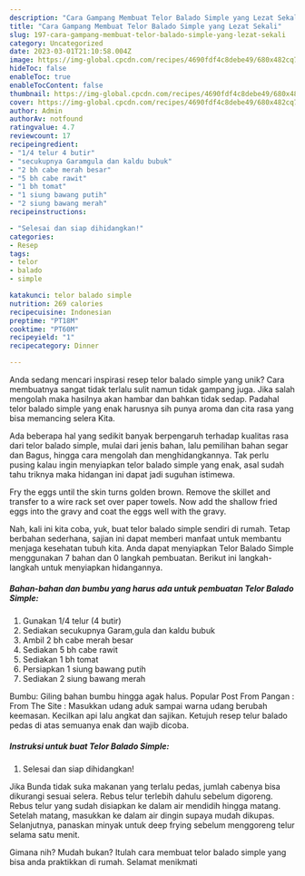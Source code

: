```yaml
---
description: "Cara Gampang Membuat Telor Balado Simple yang Lezat Sekali"
title: "Cara Gampang Membuat Telor Balado Simple yang Lezat Sekali"
slug: 197-cara-gampang-membuat-telor-balado-simple-yang-lezat-sekali
category: Uncategorized
date: 2023-03-01T21:10:58.004Z
image: https://img-global.cpcdn.com/recipes/4690fdf4c8debe49/680x482cq70/telor-balado-simple-foto-resep-utama.jpg
hideToc: false
enableToc: true
enableTocContent: false
thumbnail: https://img-global.cpcdn.com/recipes/4690fdf4c8debe49/680x482cq70/telor-balado-simple-foto-resep-utama.jpg
cover: https://img-global.cpcdn.com/recipes/4690fdf4c8debe49/680x482cq70/telor-balado-simple-foto-resep-utama.jpg
author: Admin
authorAv: notfound
ratingvalue: 4.7
reviewcount: 17
recipeingredient:
- "1/4 telur 4 butir"
- "secukupnya Garamgula dan kaldu bubuk"
- "2 bh cabe merah besar"
- "5 bh cabe rawit"
- "1 bh tomat"
- "1 siung bawang putih"
- "2 siung bawang merah"
recipeinstructions:

- "Selesai dan siap dihidangkan!"
categories:
- Resep
tags:
- telor
- balado
- simple

katakunci: telor balado simple 
nutrition: 269 calories
recipecuisine: Indonesian
preptime: "PT18M"
cooktime: "PT60M"
recipeyield: "1"
recipecategory: Dinner

---
```





Anda sedang mencari inspirasi resep telor balado simple yang unik? Cara membuatnya sangat tidak terlalu sulit namun tidak gampang juga. Jika salah mengolah maka hasilnya akan hambar dan bahkan tidak sedap. Padahal telor balado simple yang enak harusnya sih punya aroma dan cita rasa yang bisa memancing selera Kita.





Ada beberapa hal yang sedikit banyak berpengaruh terhadap kualitas rasa dari telor balado simple, mulai dari jenis bahan, lalu pemilihan bahan segar dan Bagus, hingga cara mengolah dan menghidangkannya. Tak perlu pusing kalau ingin menyiapkan telor balado simple yang enak,      asal sudah tahu triknya maka hidangan ini dapat jadi suguhan istimewa.














Fry the eggs until the skin turns golden brown. Remove the skillet and transfer to a wire rack set over paper towels. Now add the shallow fried eggs into the gravy and coat the eggs well with the gravy.






Nah, kali ini kita coba, yuk, buat telor balado simple sendiri di rumah. Tetap berbahan sederhana, sajian ini dapat memberi manfaat untuk membantu menjaga kesehatan tubuh kita. Anda dapat menyiapkan Telor Balado Simple menggunakan 7 bahan dan 0 langkah pembuatan. Berikut ini langkah-langkah untuk menyiapkan hidangannya.

<!--inarticleads1-->

##### Bahan-bahan dan bumbu yang harus ada untuk pembuatan Telor Balado Simple:

1. Gunakan 1/4 telur (4 butir)
1. Sediakan secukupnya Garam,gula dan kaldu bubuk
1. Ambil 2 bh cabe merah besar
1. Sediakan 5 bh cabe rawit
1. Sediakan 1 bh tomat
1. Persiapkan 1 siung bawang putih
1. Sediakan 2 siung bawang merah


Bumbu: Giling bahan bumbu hingga agak halus. Popular Post From Pangan : From The Site : Masukkan udang aduk sampai warna udang berubah keemasan. Kecilkan api lalu angkat dan sajikan. Ketujuh resep telur balado pedas di atas semuanya enak dan wajib dicoba. 

<!--inarticleads2-->

##### Instruksi untuk buat Telor Balado Simple:


1. Selesai dan siap dihidangkan!

Jika Bunda tidak suka makanan yang terlalu pedas, jumlah cabenya bisa dikurangi sesuai selera. Rebus telur terlebih dahulu sebelum digoreng. Rebus telur yang sudah disiapkan ke dalam air mendidih hingga matang. Setelah matang, masukkan ke dalam air dingin supaya mudah dikupas. Selanjutnya, panaskan minyak untuk deep frying sebelum menggoreng telur selama satu menit. 

Gimana nih? Mudah bukan? Itulah cara membuat telor balado simple yang bisa anda praktikkan di rumah. Selamat menikmati
